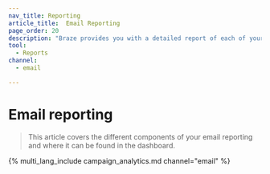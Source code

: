 ```yaml
---
nav_title: Reporting
article_title:  Email Reporting
page_order: 20
description: "Braze provides you with a detailed report of each of your email campaigns. This article covers the different components of the report and where it can be found in the dashboard."
tool:
  - Reports
channel:
  - email

---
```


# Email reporting

> This article covers the different components of your email reporting and where it can be found in the dashboard.

{% multi_lang_include campaign_analytics.md channel="email" %}

